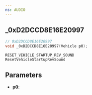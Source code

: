 ```yaml
---
ns: AUDIO
---
```

## _0xD2DCCD8E16E20997

```c
// 0xD2DCCD8E16E20997
void _0xD2DCCD8E16E20997(Vehicle p0);
```

```
RESET_VEHICLE_STARTUP_REV_SOUND
ResetVehicleStartupRevSound
```

## Parameters
* **p0**: 

